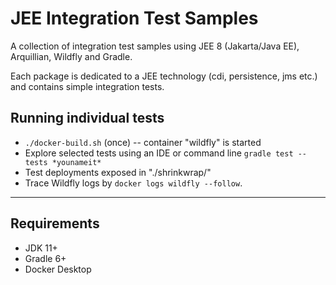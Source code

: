 # JEE Integration Test Samples

A collection of integration test samples using JEE 8 (Jakarta/Java EE), Arquillian, Wildfly and Gradle. 

Each package is dedicated to a JEE technology (cdi, persistence, jms etc.) and contains simple integration tests.

## Running individual tests
- `./docker-build.sh` (once) -- container "wildfly" is started
- Explore selected tests using an IDE or command line `gradle test --tests *younameit*`
- Test deployments exposed in "./shrinkwrap/"
- Trace Wildfly logs by `docker logs wildfly --follow`.

---

## Requirements
* JDK 11+
* Gradle 6+
* Docker Desktop
